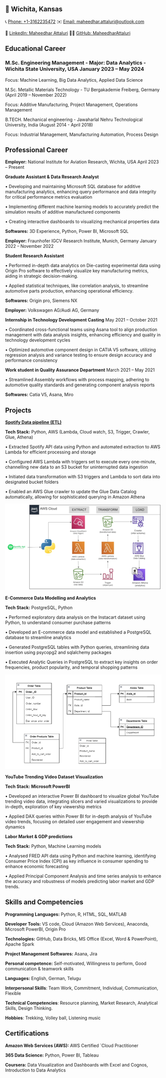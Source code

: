 ## 📍 Wichita, Kansas

📞 [Phone: +1-3162235472](tel:+1-3162235472)  ✉️ [Email: maheedhar.attaluri@outlook.com](mailto:maheedhar.attaluri@outlook.com)

🔗 [LinkedIn: Maheedhar Attaluri](https://www.linkedin.com/in/maheedhar-attaluri-6136b51ab/)  👨‍💻 [GitHub: MaheedharAttaluri](https://github.com/MaheedharAttaluri)

## Educational Career

### M.Sc. Engineering Management - Major: Data Analytics - Wichita State University, USA January 2023 – May 2024

Focus: Machine Learning, Big Data Analytics, Applied Data Science

M.Sc. Metallic Materials Technology - TU Bergakademie Freiberg, Germany (April 2019 – November 2022)

Focus: Additive Manufacturing, Project Management, Operations Management

B.TECH. Mechanical engineering - Jawaharlal Nehru Technological University, India (August 2014 - April 2018)  

Focus:  Industrial Management, Manufacturing Automation, Process Design

## Professional Career

**Employer:** National Institute for Aviation Research, Wichita, USA                                                           April 2023 – Present

**Graduate Assistant & Data Research Analyst**

•	Developing and maintaining Microsoft SQL database for additive manufacturing analytics, enhancing query performance and data integrity for critical performance 
  metrics evaluation
  
•	Implementing different machine learning models to accurately predict the simulation results of additive manufactured components

•	Creating interactive dashboards to visualizing mechanical properties data

**Softwares:** 3D Experience, Python, Power BI, Microsoft SQL

**Employer:**  Fraunhofer IGCV Research Institute, Munich, Germany                                     January 2022 – November 2022

**Student Research Assistant**

•	Performed in-depth data analytics on Die-casting experimental data using Origin Pro software to effectively visualize key manufacturing metrics, aiding in strategic decision-making.

•	Applied statistical techniques, like correlation analysis, to streamline automotive parts production, enhancing operational efficiency.

**Softwares:** Origin pro, Siemens NX 

**Employer:** Volkswagen AG/Audi AG, Germany                                                            

**Internship in Technology Development Casting**                                                        May 2021 – October 2021 

•	Coordinated cross-functional teams using Asana tool to align production management with data analysis insights, enhancing efficiency and quality in technology development cycles

•	Optimized automotive component design in CATIA V5 software, utilizing regression analysis and variance testing to ensure design accuracy and performance consistency

**Work student in Quality Assurance Department**                                                         March 2021 – May 2021

•	Streamlined Assembly workflows with process mapping, adhering to automotive quality standards and generating component analysis reports

**Softwares:** Catia V5, Asana, Miro 

## Projects
[**Spotify Data pipeline (ETL)**](https://github.com/MaheedharAttaluri/Spotify-ETL.git)

**Tech Stack:** Python, AWS (Lambda, Cloud watch, S3, Trigger, Crawler, Glue, Athena)

•	Extracted Spotify API data using Python and automated extraction to AWS Lambda for efficient processing and storage

•	Configured AWS Lambda with triggers set to execute every one-minute, channelling new data to an S3 bucket for uninterrupted data ingestion

•	Initiated data transformation with S3 triggers and Lambda to sort data into designated bucket folders

•	Enabled an AWS Glue crawler to update the Glue Data Catalog automatically, allowing for sophisticated querying in Amazon Athena

![Spotify ETL](assets/images/Spotify-ETL.jpeg)

**E-Commerce Data Modelling and Analytics**

**Tech Stack:** PostgreSQL, Python

•	Performed exploratory data analysis on the Instacart dataset using Python, to understand consumer purchase patterns

•	Developed an E-commerce data model and established a PostgreSQL database to streamline analytics

•	Generated PostgreSQL tables with Python queries, streamlining data insertion using psycopg2 and sqlalchemy packages

•	Executed Analytic Queries in PostgreSQL to extract key insights on order frequencies, product popularity, and temporal shopping patterns

![Instakart-Data-Analysis](assets/images/instakart.png)


**YouTube Trending Video Dataset Visualization**

**Tech Stack: Microsoft PowerBI**

•	Developed an interactive Power BI dashboard to visualize global YouTube trending video data, integrating slicers and varied visualizations to provide in-depth, 
  exploration of key viewership metrics

•	Applied DAX queries within Power BI for in-depth analysis of YouTube video trends, focusing on detailed user engagement and viewership dynamics

**Labor Market & GDP predictions** 

**Tech Stack:** Python, Machine Learning models

•	Analysed FRED API data using Python and machine learning, identifying Consumer Price Index (CPI) as key influence in consumer spending to enhance economic forecasting

•	Applied Principal Component Analysis and time series analysis to enhance the accuracy and robustness of models predicting labor market and GDP trends.

## Skills and Competencies

**Programming Languages:** Python, R, HTML, SQL, MATLAB	

**Developer Tools:** VS code, Cloud (Amazon Web Services), Anaconda, Microsoft PowerBI, Origin Pro

**Technologies:** GitHub, Data Bricks, MS Office (Excel, Word & PowerPoint), Apache Spark

**Project Management Softwares:** Asana, Jira

**Personal competence:** Self-motivated, Willingness to perform, Good communication & teamwork skills      

**Languages:** English, German, Telugu 

**Interpersonal Skills**: Team Work, Commitment, Individual, Communication, Flexible

**Technical Competencies**: Resource planning, Market Research, Analytical Skills, Design Thinking.

**Hobbies**: Trekking, Volley ball, Listening music

## Certifications

**Amazon Web Services (AWS):** AWS Certified `Cloud Practitioner

**365 Data Science:** Python, Power BI, Tableau

**Coursera:** Data Visualization and Dashboards with Excel and Cognos, Introduction to Data Analytics

